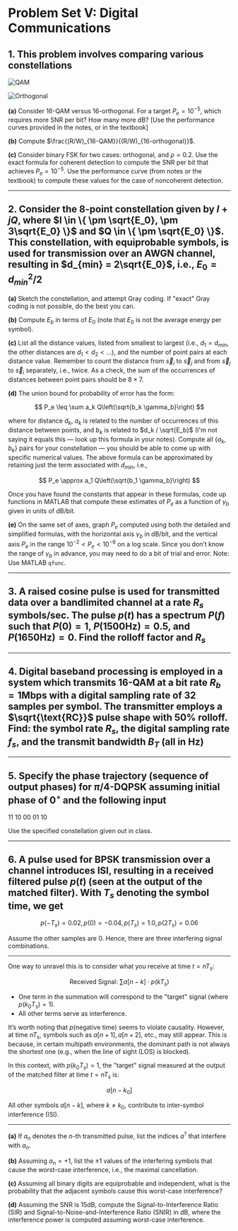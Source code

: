 # Problem Set V: Digital Communications

## 1. This problem involves comparing various constellations

![QAM](QAM.png)

![Orthogonal](orthogonal.png)

**(a)** Consider 16-QAM versus 16-orthogonal. For a target $P_e = 10^{-5}$, which requires more SNR per bit? How many more dB? [Use the performance curves provided in the notes, or in the textbook]

**(b)** Compute $\frac{(R/W)_{16-QAM}}{(R/W)_{16-orthogonal}}$.

**(c)** Consider binary FSK for two cases: orthogonal, and $\rho = 0.2$. Use the exact formula for coherent detection to compute the SNR per bit that achieves $P_e = 10^{-5}$. Use the performance curve (from notes or the textbook) to compute these values for the case of noncoherent detection.

---

## 2. Consider the 8-point constellation given by $I + jQ$, where $I \in \{ \pm \sqrt{E_0}, \pm 3\sqrt{E_0} \}$ and $Q \in \{ \pm \sqrt{E_0} \}$. This constellation, with equiprobable symbols, is used for transmission over an AWGN channel, resulting in $d_{min} = 2\sqrt{E_0}$, i.e., $E_0 = d^2_{min}/2$

**(a)** Sketch the constellation, and attempt Gray coding. If "exact" Gray coding is not possible, do the best you can.

**(b)** Compute $E_b$ in terms of $E_0$ (note that $E_0$ is not the average energy per symbol).

**(c)** List all the distance values, listed from smallest to largest (i.e., $d_1 = d_{min}$, the other distances are $d_1 < d_2 < \dots$), and the number of point pairs at each distance value. Remember to count the distance from $\vec{s}_i$ to $\vec{s}_j$ and from $\vec{s}_j$ to $\vec{s}_i$ separately, i.e., twice. As a check, the sum of the occurrences of distances between point pairs should be $8 \times 7$.

**(d)** The union bound for probability of error has the form:

$$
P_e \leq \sum a_k Q\left(\sqrt{b_k \gamma_b}\right)
$$

where for distance $d_k$, $a_k$ is related to the number of occurrences of this distance between points, and $b_k$ is related to $d_k / \sqrt{E_b}$ (I'm not saying it equals this — look up this formula in your notes). Compute all $\{a_k, b_k\}$ pairs for your constellation — you should be able to come up with specific numerical values. The above formula can be approximated by retaining just the term associated with $d_{min}$, i.e.,

$$
P_e \approx a_1 Q\left(\sqrt{b_1 \gamma_b}\right)
$$

Once you have found the constants that appear in these formulas, code up functions in MATLAB that compute these estimates of $P_e$ as a function of $\gamma_b$ given in units of dB/bit.

**(e)** On the same set of axes, graph $P_e$ computed using both the detailed and simplified formulas, with the horizontal axis $\gamma_b$ in dB/bit, and the vertical axis $P_e$ in the range $10^{-2} < P_e < 10^{-6}$ on a log scale. Since you don’t know the range of $\gamma_b$ in advance, you may need to do a bit of trial and error. Note: Use MATLAB `qfunc`.

---

## 3. A raised cosine pulse is used for transmitted data over a bandlimited channel at a rate $R_s$ symbols/sec. The pulse $p(t)$ has a spectrum $P(f)$ such that $P(0) = 1$, $P(1500 \text{Hz}) = 0.5$, and $P(1650 \text{Hz}) = 0$. Find the rolloff factor and $R_s$

---

## 4. Digital baseband processing is employed in a system which transmits 16-QAM at a bit rate $R_b = 1\text{Mbps}$ with a digital sampling rate of 32 samples per symbol. The transmitter employs a $\sqrt{\text{RC}}$ pulse shape with 50% rolloff. Find: the symbol rate $R_s$, the digital sampling rate $f_s$, and the transmit bandwidth $B_T$ (all in Hz)

---

## 5. Specify the phase trajectory (sequence of output phases) for $\pi/4$-DQPSK assuming initial phase of $0^\circ$ and the following input

11 10 00 01 10

Use the specified constellation given out in class.

---

## 6. A pulse used for BPSK transmission over a channel introduces ISI, resulting in a received filtered pulse $p(t)$ (seen at the output of the matched filter). With $T_s$ denoting the symbol time, we get

$$
p(-T_s) = 0.02, \, p(0) = -0.04, \, p(T_s) = 1.0, \, p(2T_s) = 0.06
$$

Assume the other samples are $0$. Hence, there are three interfering signal combinations.

---

One way to unravel this is to consider what you receive at time $t = nT_s$:

$$
\text{Received Signal: } \sum a[n-k] \cdot p(kT_s)
$$

- One term in the summation will correspond to the "target" signal (where $p(k_0 T_s) = 1$).
- All other terms serve as interference.

It’s worth noting that $p(\text{negative time})$ seems to violate causality. However, at time $nT_s$, symbols such as $a[n+1], a[n+2]$, etc., may still appear. This is because, in certain multipath environments, the dominant path is not always the shortest one (e.g., when the line of sight (LOS) is blocked).

In this context, with $p(k_0 T_s) = 1$, the "target" signal measured at the output of the matched filter at time $t = nT_s$ is:

$$
a[n-k_0]
$$

All other symbols $a[n-k]$, where $k \neq k_0$, contribute to inter-symbol interference (ISI).

---

**(a)** If $a_n$ denotes the $n$-th transmitted pulse, list the indices $a^?$ that interfere with $a_n$.

**(b)** Assuming $a_n = +1$, list the $\pm1$ values of the interfering symbols that cause the worst-case interference, i.e., the maximal cancellation.

**(c)** Assuming all binary digits are equiprobable and independent, what is the probability that the adjacent symbols cause this worst-case interference?

**(d)** Assuming the SNR is $15\text{dB}$, compute the Signal-to-Interference Ratio (SIR) and Signal-to-Noise-and-Interference Ratio (SNIR) in $\text{dB}$, where the interference power is computed assuming worst-case interference.
